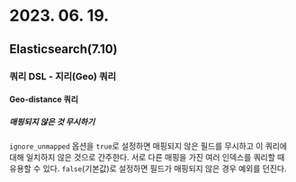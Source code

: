 # 2023. 06. 19.

## Elasticsearch(7.10)

### 쿼리 DSL - 지리(Geo) 쿼리

#### Geo-distance 쿼리

##### 매핑되지 않은 것 무시하기

`ignore_unmapped` 옵션을 `true`로 설정하면 매핑되지 않은 필드를 무시하고 이 쿼리에 대해 일치하지 않은 것으로 간주한다. 서로 다른 매핑을 가진 여러 인덱스를 쿼리할 때 유용할 수 있다. `false`(기본값)로 설정하면 필드가 매핑되지 않은 경우 예외를 던진다.

